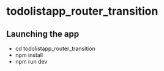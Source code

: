 # todolistapp_router_transition

## Launching the app
* cd todolistapp_router_transition
* npm install
* npm run dev

